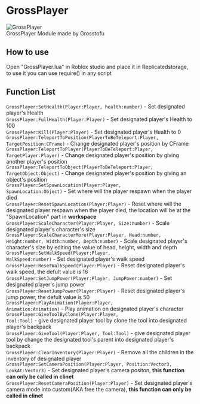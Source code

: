 # GrossPlayer
![GrossPlayer](https://github.com/user-attachments/assets/e94a7a65-3216-453d-b2d7-e4dba22870ab)
<br>
GrossPlayer Module made by Grosstofu
<br>
## How to use
Open "GrossPlayer.lua" in Roblox studio and place it in Replicatedstorage, to use it you can use require() in any script
## Function List
<code>GrossPlayer:SetHealth(Player:Player, health:number)</code> - Set designated player's Health
<br>
<code>GrossPlayer:FullHealth(Player:Player)</code> - Set designated player's Health to 100
<br>
<code>GrossPlayer:Kill(Player:Player)</code> - Set designated player's Health to 0
<br>
<code>GrossPlayer:TeleportToPosition(PlayerToBeTeleport:Player, TargetPosition:CFrame)</code> - Change designated player's position by CFrame
<br>
<code>GrossPlayer:TeleportToPlayer(PlayerToBeTeleport:Player, TargetPlayer:Player)</code> - Change designated player's position by giving another player's position
<br>
<code>GrossPlayer:TeleportToObject(PlayerToBeTeleport:Player, TargetObject:Object)</code> - Change designated player's position by giving an object's position
<br>
<code>GrossPlayer:SetSpawnLocation(Player:Player, SpawnLocation:Object)</code> - Set where will the player respawn when the player died
<br>
<code>GrossPlayer:ResetSpawnLocation(Player:Player)</code> - Reset where will the designated player respawn when the player died, the location will be at the "SpawnLocation" part in **workspace**
<br>
<code>GrossPlayer:ScaleCharacter(Player:Player, Size:number)</code> - Scale designated player's character's size
<br>
<code>GrossPlayer:ScaleCharacterMore(Player:Player, Head:number, Height:number, Width:number, Depth:number)</code> - Scale designated player's character's size by editing the value of head, height, width and depth
<br>
<code>GrossPlayer:SetWalkSpeed(Player:Player, WalkSpeed:number)</code> - Set designated player's walk speed
<br>
<code>GrossPlayer:ResetWalkSpeed(Player:Player)</code> - Reset designated player's walk speed, the defult value is 16
<br>
<code>GrossPlayer:SetJumpPower(Player:Player, JumpPower:number)</code> - Set designated player's jump power
<br>
<code>GrossPlayer:ResetJumpPower(Player:Player)</code> - Reset designated player's jump power, the defult value is 50
<br>
<code>GrossPlayer:PlayAnimation(Player:Player, Animation:Animation)</code> - Play animation on designated player's character
<br>
<code>GrossPlayer:GiveToolByClone(Player:Player, Tool:Tool)</code> - give designated player tool by clone the tool into designated player's backpack
<br>
<code>GrossPlayer:GiveTool(Player:Player, Tool:Tool)</code> - give designated player tool by change the designated tool's parent into designated player's backpack
<br>
<code>GrossPlayer:ClearInventory(Player:Player)</code> - Remove all the children in the inventory of designated player
<br>
<code>GrossPlayer:SetCameraPosition(Player:Player, Position:Vector3, LookAt:Vector3)</code> - Set designated player's camera positon, **this function can only be called in clinet**
<br>
<code>GrossPlayer:ResetCameraPosition(Player:Player)</code> - Set designated player's camera mode into custom(AKA free the camera), **this function can only be called in clinet**
